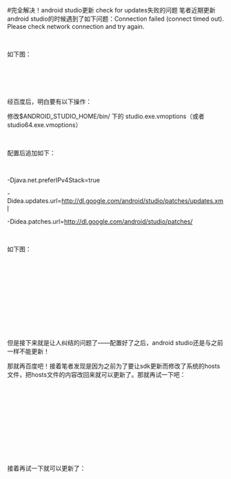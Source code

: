 #完全解决！android studio更新 check for updates失败的问题
笔者近期更新android studio的时候遇到了如下问题：Connection failed (connect timed out). Please check network connection and try again.

 

如下图：

 

<img alt="" class="has" src="https://raw.githubusercontent.com/Double2hao/xujiajia_blog/main/img/16209910356090.png ">

 

经百度后，明白要有以下操作：

修改$ANDROID_STUDIO_HOME/bin/ 下的 studio.exe.vmoptions（或者studio64.exe.vmoptions）

 

配置后追加如下：

 

-Djava.net.preferIPv4Stack=true

-Didea.updates.url=http://dl.google.com/android/studio/patches/updates.xml

-Didea.patches.url=http://dl.google.com/android/studio/patches/

 

如下图：

 

<img alt="" class="has" src="https://raw.githubusercontent.com/Double2hao/xujiajia_blog/main/img/16209910360091.png ">

 

 

<img alt="" class="has" src="https://raw.githubusercontent.com/Double2hao/xujiajia_blog/main/img/16209910362692.png ">

 

 

但是接下来就是让人纠结的问题了——配置好了之后，android studio还是与之前一样不能更新！

那就再百度吧！接着笔者发现是因为之前为了要让sdk更新而修改了系统的hosts文件，把hosts文件的内容改回来就可以更新了。那就再试一下吧：

 

<img alt="" class="has" src="https://raw.githubusercontent.com/Double2hao/xujiajia_blog/main/img/16209910364213.png ">

 

<img alt="" class="has" src="https://raw.githubusercontent.com/Double2hao/xujiajia_blog/main/img/16209910365804.png ">

 

 

 

接着再试一下就可以更新了：

 

<img alt="" class="has" src="https://raw.githubusercontent.com/Double2hao/xujiajia_blog/main/img/16209910366215.png ">